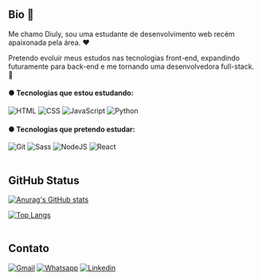## Bio 🤗

Me chamo Diuly, sou uma estudante de desenvolvimento web recém apaixonada pela área. ❤️

Pretendo evoluir meus estudos nas tecnologias front-end, expandindo futuramente para back-end e me tornando uma desenvolvedora full-stack. 🤩

#### ● Tecnologias que estou estudando:

![HTML](https://user-images.githubusercontent.com/106192001/180926506-1cb1e640-ed6f-47e1-8f3b-bfc9bb18c011.png)
![CSS](https://user-images.githubusercontent.com/106192001/180926535-868acb1c-9304-49fb-b1da-36b98c59efaa.png)
![JavaScript](https://user-images.githubusercontent.com/106192001/180927458-591f8e28-6f1d-44de-af43-f5126256aca0.png)
![Python](https://user-images.githubusercontent.com/106192001/180927813-6528b889-1e3d-401c-a85a-a4dfd2991a6f.png)


#### ● Tecnologias que pretendo estudar:

![Git](https://user-images.githubusercontent.com/106192001/180927589-a0335bbb-c551-4c86-82e4-d0f485455157.png)
![Sass](https://user-images.githubusercontent.com/106192001/180927696-ffaba009-067d-461b-afe4-732b429d1298.png)
![NodeJS](https://user-images.githubusercontent.com/106192001/180927735-cbccc723-5286-4d72-9c11-2571e19b9cee.png)
![React](https://user-images.githubusercontent.com/106192001/180927763-778b94ee-55d8-4d82-9a20-33bac5bf1aa3.png) <br><br>

## GitHub Status

[![Anurag's GitHub stats](https://github-readme-stats.vercel.app/api?username=diulytofalo&count_private=true&show_icons=true&theme=bear)](https://github.com/anuraghazra/github-readme-stats) 

[![Top Langs](https://github-readme-stats.vercel.app/api/top-langs/?username=diulytofalo&layout=compact&show_icons=true&theme=bear)](https://github.com/anuraghazra/github-readme-stats) <br><br>


## Contato

[![Gmail](https://user-images.githubusercontent.com/106192001/180938411-427d5007-9c0c-4f22-b71b-2801757d454f.png)](mailto:diulytofalo@gmail.com)
[![Whatsapp](https://user-images.githubusercontent.com/106192001/180938479-0a7010da-d103-44ac-a964-e861730b51cb.png)](https://wa.me/5564993442586)
[![Linkedin](https://user-images.githubusercontent.com/106192001/180938521-dcb11f8d-0f13-461a-ad51-0f964978a149.png)](https://www.linkedin.com/in/diulytofalo/)
